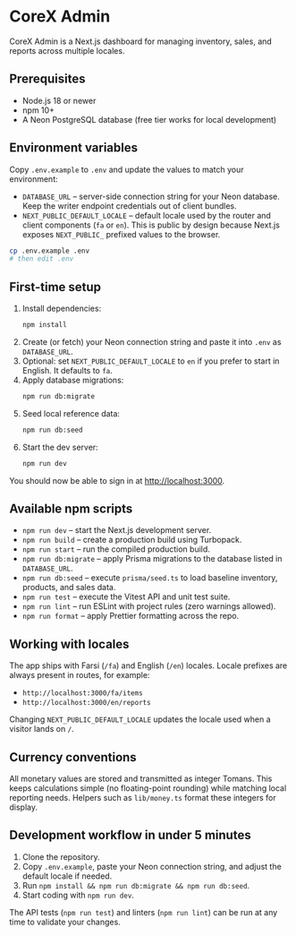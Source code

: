 # CoreX Admin

CoreX Admin is a Next.js dashboard for managing inventory, sales, and reports across multiple locales.

## Prerequisites

- Node.js 18 or newer
- npm 10+
- A Neon PostgreSQL database (free tier works for local development)

## Environment variables

Copy `.env.example` to `.env` and update the values to match your environment:

- `DATABASE_URL` – server-side connection string for your Neon database. Keep the writer endpoint credentials out of client bundles.
- `NEXT_PUBLIC_DEFAULT_LOCALE` – default locale used by the router and client components (`fa` or `en`). This is public by design because Next.js exposes `NEXT_PUBLIC_` prefixed values to the browser.

```bash
cp .env.example .env
# then edit .env
```

## First-time setup

1. Install dependencies:
   ```bash
   npm install
   ```
2. Create (or fetch) your Neon connection string and paste it into `.env` as `DATABASE_URL`.
3. Optional: set `NEXT_PUBLIC_DEFAULT_LOCALE` to `en` if you prefer to start in English. It defaults to `fa`.
4. Apply database migrations:
   ```bash
   npm run db:migrate
   ```
5. Seed local reference data:
   ```bash
   npm run db:seed
   ```
6. Start the dev server:
   ```bash
   npm run dev
   ```

You should now be able to sign in at [http://localhost:3000](http://localhost:3000).

## Available npm scripts

- `npm run dev` – start the Next.js development server.
- `npm run build` – create a production build using Turbopack.
- `npm run start` – run the compiled production build.
- `npm run db:migrate` – apply Prisma migrations to the database listed in `DATABASE_URL`.
- `npm run db:seed` – execute `prisma/seed.ts` to load baseline inventory, products, and sales data.
- `npm run test` – execute the Vitest API and unit test suite.
- `npm run lint` – run ESLint with project rules (zero warnings allowed).
- `npm run format` – apply Prettier formatting across the repo.

## Working with locales

The app ships with Farsi (`/fa`) and English (`/en`) locales. Locale prefixes are always present in routes, for example:

- `http://localhost:3000/fa/items`
- `http://localhost:3000/en/reports`

Changing `NEXT_PUBLIC_DEFAULT_LOCALE` updates the locale used when a visitor lands on `/`.

## Currency conventions

All monetary values are stored and transmitted as integer Tomans. This keeps calculations simple (no floating-point rounding) while matching local reporting needs. Helpers such as `lib/money.ts` format these integers for display.

## Development workflow in under 5 minutes

1. Clone the repository.
2. Copy `.env.example`, paste your Neon connection string, and adjust the default locale if needed.
3. Run `npm install && npm run db:migrate && npm run db:seed`.
4. Start coding with `npm run dev`.

The API tests (`npm run test`) and linters (`npm run lint`) can be run at any time to validate your changes.
